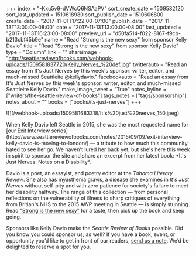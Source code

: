 +++
index = "-Kxu5v9-dVWcQ6NSAaPV"
sort_create_date = 1509582120
sort_last_updated = 1510618980
sort_publish_date = 1510606800
create_date = "2017-11-01T17:22:00-07:00"
publish_date = "2017-11-13T13:00:00-08:00"
date = "2017-11-13T13:00:00-08:00"
last_updated = "2017-11-13T16:23:00-08:00"
preview_url = "d50fa514-f022-8167-f9cb-b213cbf45b9e"
name = "Read \"Strong is the new sexy\" from sponsor Kelly Davio"
title = "Read \"Strong is the new sexy\" from sponsor Kelly Davio"
type = "Column"
link = ""
shareimage = "http://seattlereviewofbooks.com/webhook-uploads/1509581837720/Kelly_Nerves_%20def.jpg"
twitterauto = "Read an essay from It's Just Nerves by this week's sponsor: writer, editor, and much-missed Seattleite @kellydavio."
facebookauto = "Read an essay from It's Just Nerves by this week's sponsor: writer, editor, and much-missed Seattleite Kelly Davio."
make_image_tweet = "True"
notes_byline = ["writers/the-seattle-review-of-books"]
tags_notes = ["tags/sponsorship"]
notes_about = ""
books = ["books/its-just-nerves"]
+++
<p class="image-left">![](/webhook-uploads/1509581683318/It's%20just%20nerves_150.jpeg)</p>

<p class="noindent">When Kelly Davio left Seattle in 2015, she was the most requested name for [our Exit Interview series](http://www.seattlereviewofbooks.com/notes/2015/09/09/exit-interview-kelly-davio-is-moving-to-london/) — a tribute to how much this community hated to see her go. We haven't lured her back yet, but she's here this week in spirit to sponsor the site and share an excerpt from her latest book: *It's Just Nerves: Notes on a Disability*.</p>

Davio is a poet, an essayist, and poetry editor at the *Tahoma Literary Review*. She also has myasthenia gravis, a disease she examines in *It's Just Nerves* without self-pity and with zero patience for society's failure to meet her disability halfway. The range of this collection — from personal reflections on the vulnerability of illness to sharp critiques of everything from Britian's NHS to the 2015 AWP meeting in Seattle — is simply stunning. Read ["Strong is the new sexy"](http://www.seattlereviewofbooks.com/sponsorships/) for a taste, then pick up the book and keep going.

Sponsors like Kelly Davio make the *Seattle Review of Books* possible. Did you know you could sponsor us, as well? If you have a book, event, or opportunity you’d like to get in front of our readers, [send us a note](http://www.seattlereviewofbooks.com/about/). We’d be delighted to reserve a spot for you.
